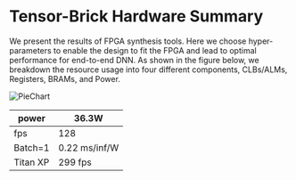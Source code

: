 # Tensor-Brick Hardware Summary

We present the results of FPGA synthesis tools. Here we choose hyper-parameters to enable the design to fit the FPGA and lead to optimal performance for end-to-end DNN. As shown in the figure below, we breakdown the resource usage into four different components, CLBs/ALMs, Registers, BRAMs, and Power.


![PieChart](https://www.dropbox.com/s/3njtn7bg5c0rgsb/PieChart.png?raw=1)

| power   | 36.3W         |
|---------|---------------|
| fps     | 128           |
| Batch=1 | 0.22 ms/inf/W |
| Titan XP| 299 fps       |

